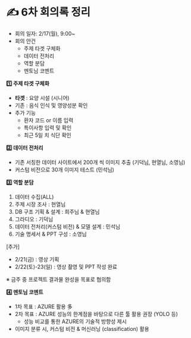 # ✍️ 6차 회의록 정리

- 회의 일자: 2/17(월), 9:00~
- 회의 안건
    - 주제 타겟 구체화
    - 데이터 전처리
    - 역할 분담
    - 멘토님 코멘트

**1️⃣ 주제 타겟 구체화**

- **타겟** : 요양 시설 (시니어)
- 기존 : 음식 인식 및 영양성분 확인
- 추가 기능
    - 환자 코드 or 이름 입력
    - 특이사항 입력 및 확인
    - 최근 5일 치 식단 확인

**2️⃣ 데이터 전처리**

- 기존 서칭한 데이터 사이트에서 200개 씩 이미지 추출 (기덕님, 현열님, 소영님)
- 커스텀 비전으로 30개 이미지 테스트 (민석님)

**3️⃣ 역할 분담**

1. 데이터 수집(ALL)
2. 주제 시장 조사 : 현열님
3. DB 구조 기획 & 설계 : 희주님 & 현열님
4. 그라디오 : 기덕님
5. 데이터 전처리(커스텀 비전) & 모델 설계 : 민석님
6. 기술 명세서 & PPT 구성 : 소영님

[추가]

- 2/21(금) : 영상 기획
- 2/22(토)-23(일) : 영상 촬영 및 PPT 작성 완료

※ 금주 중 프로젝트 결과물 완성을 목표로 협의함

**4️⃣ 멘토님 코멘트**

- 1차 목표 : AZURE 활용 多
- 2차 목표 : AZURE 성능의 한계점을 바탕으로 다른 툴 활용 권장 (YOLO 등)
    - 성능 비교를 통한 AZURE의 기술적 방향성 제시
- 이미지 분류 시, 커스텀 비전 & 머신러닝 (classification) 활용